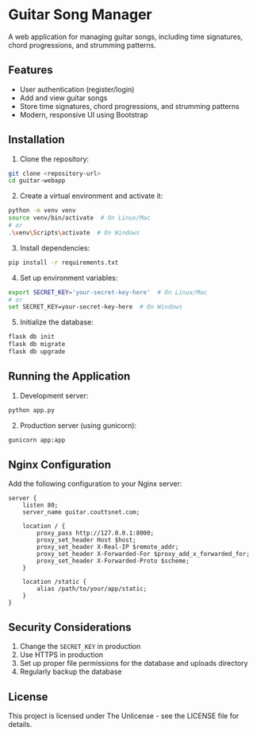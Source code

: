 # Guitar Song Manager

A web application for managing guitar songs, including time signatures, chord progressions, and strumming patterns.

## Features

- User authentication (register/login)
- Add and view guitar songs
- Store time signatures, chord progressions, and strumming patterns
- Modern, responsive UI using Bootstrap

## Installation

1. Clone the repository:
```bash
git clone <repository-url>
cd guitar-webapp
```

2. Create a virtual environment and activate it:
```bash
python -m venv venv
source venv/bin/activate  # On Linux/Mac
# or
.\venv\Scripts\activate  # On Windows
```

3. Install dependencies:
```bash
pip install -r requirements.txt
```

4. Set up environment variables:
```bash
export SECRET_KEY='your-secret-key-here'  # On Linux/Mac
# or
set SECRET_KEY=your-secret-key-here  # On Windows
```

5. Initialize the database:
```bash
flask db init
flask db migrate
flask db upgrade
```

## Running the Application

1. Development server:
```bash
python app.py
```

2. Production server (using gunicorn):
```bash
gunicorn app:app
```

## Nginx Configuration

Add the following configuration to your Nginx server:

```nginx
server {
    listen 80;
    server_name guitar.couttsnet.com;

    location / {
        proxy_pass http://127.0.0.1:8000;
        proxy_set_header Host $host;
        proxy_set_header X-Real-IP $remote_addr;
        proxy_set_header X-Forwarded-For $proxy_add_x_forwarded_for;
        proxy_set_header X-Forwarded-Proto $scheme;
    }

    location /static {
        alias /path/to/your/app/static;
    }
}
```

## Security Considerations

1. Change the `SECRET_KEY` in production
2. Use HTTPS in production
3. Set up proper file permissions for the database and uploads directory
4. Regularly backup the database

## License

This project is licensed under The Unlicense - see the LICENSE file for details. 